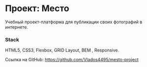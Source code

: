 # Проект: Место
Учебный проект-платформа для публикации своих фотографий в интернете.

### Stack

HTML5, CSS3, Flexbox, GRID Layout, BEM , Responsive.

Ссылка на GitHub: https://github.com/Vlados4495/mesto-project
